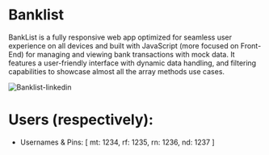 # Banklist
BankList is a fully responsive web app optimized for seamless user experience on all devices and built with JavaScript (more focused on Front-End) for managing and viewing bank transactions with mock data. It features a user-friendly interface with dynamic data handling, and filtering capabilities to showcase almost all the array methods use cases.

![Banklist-linkedin](https://github.com/MatinT-SA/Banklist/assets/85360666/92175ed3-51f1-42b2-8832-6a34bf3c0098)


# Users (respectively):
- Usernames & Pins: [
  mt: 1234,
  rf: 1235,
  rn: 1236,
  nd: 1237
]
